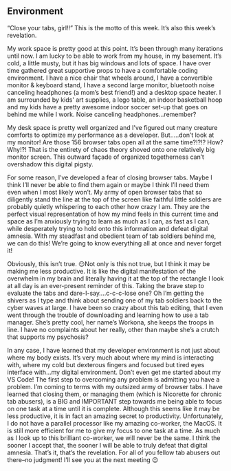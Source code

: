 ## Environment

“Close your tabs, girl!!” This is the motto of this week. It’s also this week’s revelation. 

My work space is pretty good at this point. It’s been through many iterations until now. I am lucky to be able to work from my house, in my basement. It’s cold, a little musty, but it has big windows and lots of space. I have over time gathered great supportive props to have a comfortable coding environment. I have a nice chair that wheels around, I have a convertible monitor & keyboard stand, I have a second large monitor, bluetooth noise canceling headphones (a mom’s best friend!) and a desktop space heater. I am surrounded by kids' art supplies, a lego table, an indoor basketball hoop and my kids have a pretty awesome indoor soccer set-up that goes on behind me while I work. Noise canceling headphones…remember?

My desk space is pretty well organized and I’ve figured out many creature comforts to optimize my performance as a developer. But…..don’t look at my monitor! Are those 156 browser tabs open all at the same time?!?!? How? Why!?! That is the entirety of chaos theory shoved onto one relatively big monitor screen. This outward façade of organized togetherness can’t overshadow this digital pigsty. 

For some reason, I’ve developed a fear of closing browser tabs. Maybe I think I’ll never be able to find them again or maybe I think I’ll need them even when I most likely won’t. My army of open browser tabs that so diligently stand the line at the top of the screen like faithful little soldiers are probably quietly whispering to each other how crazy I am. They are the perfect visual representation of how my mind feels in this current time and space as I’m anxiously trying to learn as much as I can, as fast as I can, while desperately trying to hold onto this information and defeat digital amnesia. With my steadfast and obedient team of tab soldiers behind me, we can do this! We’re going to know everything all at once and never forget it! 

Obviously, this isn’t true. 😔Not only is this not true, but I think it may be making me less productive. It is like the digital manifestation of the overwhelm in my brain and literally having it at the top of the rectangle I look at all day is an ever-present reminder of this. Taking the brave step to evaluate the tabs and dare-I-say….c-c-c-lose one? Oh I’m getting the shivers as I type and think about sending one of my tab soldiers back to the cyber waves at large. I have been so crazy about this tab editing, that I even went through the trouble of downloading and learning how to use a tab manager. She’s pretty cool, her name’s Workona, she keeps the troops in line. I have no complaints about her really, other than maybe she’s a crutch that supports my psychosis? 

In any case, I have learned that my developer environment is not just about where my body exists. It’s very much about where my mind is interacting with, where my cold but dexterous fingers and focused but tired eyes interface with…my digital environment. Don’t even get me started about my VS Code! The first step to overcoming any problem is admitting you have a problem. I’m coming to terms with my outsized army of browser tabs. I have learned that closing them, or managing them (which is Nicorette for chronic tab abusers), is a BIG and IMPORTANT step towards me being able to focus on one task at a time until it is complete. Although this seems like it may be less productive, it is in fact an amazing secret to productivity. Unfortunately, I do not have a parallel processor like my amazing co-worker, the MacOS. It is still more efficient for me to give my focus to one task at a time. As much as I look up to this brilliant co-worker, we will never be the same. I think the sooner I accept that, the sooner I will be able to truly defeat that digital amnesia. That’s it, that’s the revelation. For all of you fellow tab abusers out there–no judgment! I’ll see you at the next meeting 😉
